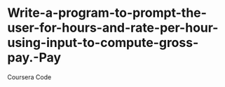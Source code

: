 # Write-a-program-to-prompt-the-user-for-hours-and-rate-per-hour-using-input-to-compute-gross-pay.-Pay
Coursera Code
